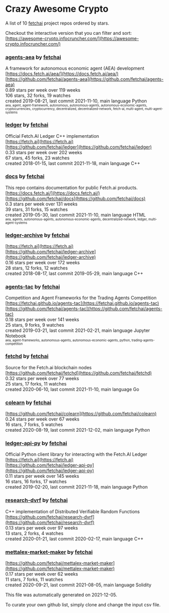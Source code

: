 # Crazy Awesome Crypto
A list of 10 [fetchai](https://github.com/fetchai) project repos ordered by stars.  

Checkout the interactive version that you can filter and sort: 
[https://awesome-crypto.infocruncher.com/](https://awesome-crypto.infocruncher.com/)  


### [agents-aea](https://github.com/fetchai/agents-aea) by [fetchai](https://github.com/fetchai)  
A framework for autonomous economic agent (AEA) development  
[https://docs.fetch.ai/aea/](https://docs.fetch.ai/aea/)  
[https://github.com/fetchai/agents-aea](https://github.com/fetchai/agents-aea)  
0.89 stars per week over 119 weeks  
106 stars, 32 forks, 19 watches  
created 2019-08-21, last commit 2021-11-10, main language Python  
<sub><sup>aea, agent, agent-framework, autonomous, autonomous-agents, autonomous-economic-agents, cryptocurrencies, cryptocurrency, decentralized, decentralized-network, fetch-ai, multi-agent, multi-agent-systems</sup></sub>


### [ledger](https://github.com/fetchai/ledger) by [fetchai](https://github.com/fetchai)  
Official Fetch.AI Ledger C++ implementation  
[https://fetch.ai](https://fetch.ai)  
[https://github.com/fetchai/ledger](https://github.com/fetchai/ledger)  
0.33 stars per week over 202 weeks  
67 stars, 45 forks, 23 watches  
created 2018-01-15, last commit 2021-11-18, main language C++  


### [docs](https://github.com/fetchai/docs) by [fetchai](https://github.com/fetchai)  
This repo contains documentation for public Fetch.ai products.  
[https://docs.fetch.ai/](https://docs.fetch.ai/)  
[https://github.com/fetchai/docs](https://github.com/fetchai/docs)  
0.3 stars per week over 131 weeks  
39 stars, 31 forks, 15 watches  
created 2019-05-30, last commit 2021-11-10, main language HTML  
<sub><sup>aea, agents, autonomous-agents, autonomous-economic-agents, decentralized-network, ledger, multi-agent-systems</sup></sub>


### [ledger-archive](https://github.com/fetchai/ledger-archive) by [fetchai](https://github.com/fetchai)  
  
[https://fetch.ai](https://fetch.ai)  
[https://github.com/fetchai/ledger-archive](https://github.com/fetchai/ledger-archive)  
0.16 stars per week over 172 weeks  
28 stars, 12 forks, 12 watches  
created 2018-08-17, last commit 2019-05-29, main language C++  


### [agents-tac](https://github.com/fetchai/agents-tac) by [fetchai](https://github.com/fetchai)  
Competition and Agent Frameworks for the Trading Agents Competition  
[https://fetchai.github.io/agents-tac](https://fetchai.github.io/agents-tac)  
[https://github.com/fetchai/agents-tac](https://github.com/fetchai/agents-tac)  
0.18 stars per week over 141 weeks  
25 stars, 9 forks, 9 watches  
created 2019-03-21, last commit 2021-02-21, main language Jupyter Notebook  
<sub><sup>aea, agent-frameworks, autonomous-agents, autonomous-economic-agents, python, trading-agents-competition</sup></sub>


### [fetchd](https://github.com/fetchai/fetchd) by [fetchai](https://github.com/fetchai)  
Source for the Fetch.ai blockchain nodes  
[https://github.com/fetchai/fetchd](https://github.com/fetchai/fetchd)  
0.32 stars per week over 77 weeks  
25 stars, 17 forks, 11 watches  
created 2020-06-10, last commit 2021-11-10, main language Go  


### [colearn](https://github.com/fetchai/colearn) by [fetchai](https://github.com/fetchai)  
  
[https://github.com/fetchai/colearn](https://github.com/fetchai/colearn)  
0.24 stars per week over 67 weeks  
16 stars, 7 forks, 5 watches  
created 2020-08-19, last commit 2021-12-02, main language Python  


### [ledger-api-py](https://github.com/fetchai/ledger-api-py) by [fetchai](https://github.com/fetchai)  
Official Python client library for interacting with the Fetch.AI Ledger  
[https://fetch.ai](https://fetch.ai)  
[https://github.com/fetchai/ledger-api-py](https://github.com/fetchai/ledger-api-py)  
0.11 stars per week over 145 weeks  
16 stars, 16 forks, 17 watches  
created 2019-02-20, last commit 2021-11-18, main language Python  


### [research-dvrf](https://github.com/fetchai/research-dvrf) by [fetchai](https://github.com/fetchai)  
C++ implementation of Distributed Verifiable Random Functions  
[https://github.com/fetchai/research-dvrf](https://github.com/fetchai/research-dvrf)  
0.13 stars per week over 97 weeks  
13 stars, 2 forks, 4 watches  
created 2020-01-21, last commit 2020-02-17, main language C++  


### [mettalex-market-maker](https://github.com/fetchai/mettalex-market-maker) by [fetchai](https://github.com/fetchai)  
  
[https://github.com/fetchai/mettalex-market-maker](https://github.com/fetchai/mettalex-market-maker)  
0.17 stars per week over 62 weeks  
11 stars, 7 forks, 11 watches  
created 2020-09-21, last commit 2021-08-05, main language Solidity  


This file was automatically generated on 2021-12-05.  

To curate your own github list, simply clone and change the input csv file.  
